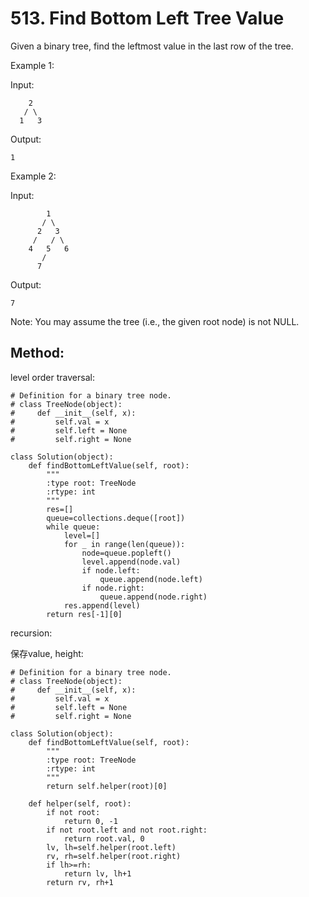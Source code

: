# 513. Find Bottom Left Tree Value

Given a binary tree, find the leftmost value in the last row of the tree.

Example 1:

Input:

        2
       / \
      1   3

Output:

    1

Example 2: 

Input:

            1
           / \
          2   3
         /   / \
        4   5   6
           /
          7

Output:

    7

Note: You may assume the tree (i.e., the given root node) is not NULL.

## Method:

level order traversal:

    # Definition for a binary tree node.
    # class TreeNode(object):
    #     def __init__(self, x):
    #         self.val = x
    #         self.left = None
    #         self.right = None
    
    class Solution(object):
        def findBottomLeftValue(self, root):
            """
            :type root: TreeNode
            :rtype: int
            """
            res=[]
            queue=collections.deque([root])
            while queue:
                level=[]
                for _ in range(len(queue)):
                    node=queue.popleft()
                    level.append(node.val)
                    if node.left:
                        queue.append(node.left)
                    if node.right:
                        queue.append(node.right)
                res.append(level)
            return res[-1][0]
            
recursion:

保存value, height:

    # Definition for a binary tree node.
    # class TreeNode(object):
    #     def __init__(self, x):
    #         self.val = x
    #         self.left = None
    #         self.right = None
    
    class Solution(object):
        def findBottomLeftValue(self, root):
            """
            :type root: TreeNode
            :rtype: int
            """
            return self.helper(root)[0]
            
        def helper(self, root):
            if not root:
                return 0, -1
            if not root.left and not root.right:
                return root.val, 0
            lv, lh=self.helper(root.left)
            rv, rh=self.helper(root.right)
            if lh>=rh:
                return lv, lh+1
            return rv, rh+1
            